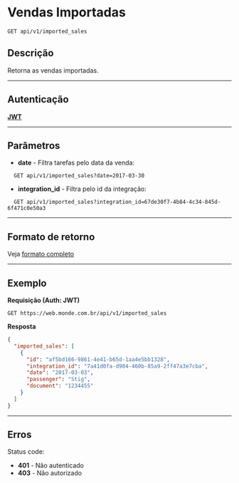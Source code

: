# Vendas Importadas

    GET api/v1/imported_sales

## Descrição
Retorna as vendas importadas.

***

## Autenticação
**[JWT](../authentication/POST_auth_token.md)**

***

## Parâmetros

  - **date** - Filtra tarefas pelo data da venda:

  ```
    GET api/v1/imported_sales?date=2017-03-30
  ```

  - **integration_id** - Filtra pelo id da integração:

  ```
    GET api/v1/imported_sales?integration_id=67de30f7-4b84-4c34-845d-6f471c0e50a3
  ```

***

## Formato de retorno

  Veja [formato completo](../full_format.md#imported_sales)

***

## Exemplo

  **Requisição (Auth: JWT)**

    GET https://web.monde.com.br/api/v1/imported_sales

  **Resposta**
``` json
{
  "imported_sales": [
    {
      "id": "af5bd166-9861-4e41-b65d-1aa4e5bb1328",
      "integration_id": "7a41d0fa-d904-460b-85a9-2ff47a3e7cba",
      "date": "2017-03-03",
      "passenger": "Stig",
      "document": "1234455"
    }
  ]
}
```

***

## Erros
  Status code:
  - **401** - Não autenticado
  - **403** - Não autorizado
